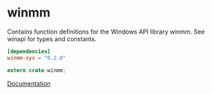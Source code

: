 # winmm #
Contains function definitions for the Windows API library winmm. See winapi for types and constants.

```toml
[dependencies]
winmm-sys = "0.2.0"
```

```rust
extern crate winmm;
```

[Documentation](https://retep998.github.io/doc/winapi/winmm/)
